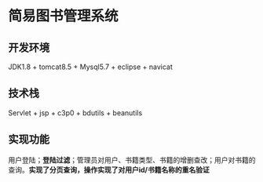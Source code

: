 # 简易图书管理系统
## 开发环境
JDK1.8 + tomcat8.5 + Mysql5.7 + eclipse + navicat
## 技术栈
Servlet + jsp + c3p0 + bdutils + beanutils
## 实现功能
用户登陆；**登陆过滤**；管理员对用户、书籍类型、书籍的增删查改；用户对书籍的查询。**实现了分页查询，操作实现了对用户id/书籍名称的重名验证**
